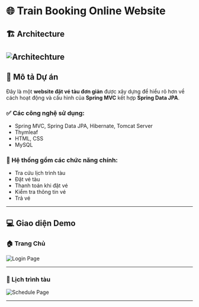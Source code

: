 # 🌐 Train Booking Online Website

## 🏗️ Architecture

![Architechture](https://github.com/user-attachments/assets/10f3de49-8dcd-4770-88bd-988c2d1528ed)
---

## 📄 Mô tả Dự án

Đây là một **website đặt vé tàu đơn giản** được xây dựng để hiểu rõ hơn về cách hoạt động và cấu hình của **Spring MVC** kết hợp **Spring Data JPA**.

### ✅ Các công nghệ sử dụng:
- Spring MVC, Spring Data JPA, Hibernate, Tomcat Server
- Thymleaf
- HTML, CSS
- MySQL

### 🔐 Hệ thống gồm các chức năng chính:
- Tra cứu lịch trình tàu
- Đặt vé tàu
- Thanh toán khi đặt vé
- Kiểm tra thông tin vé
- Trả vé
---

## 💻 Giao diện Demo

### 🏠 Trang Chủ

![Login Page](https://github.com/user-attachments/assets/cfa28874-e714-48b2-b313-e8374492f261)

---

### 📅 Lịch trình tàu

![Schedule Page](https://github.com/user-attachments/assets/635032fa-71f2-4adb-88b6-c0a7bd5c9d7d)

---
